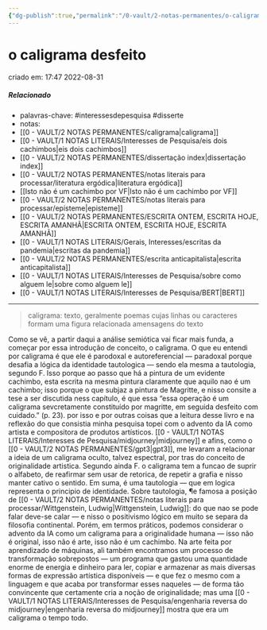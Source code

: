 ```yaml
---
{"dg-publish":true,"permalink":"/0-vault/2-notas-permanentes/o-caligrama-desfeito/","tags":["permanente","interessesdepesquisa","disserte"],"dgHomeLink":true,"dgShowLocalGraph":true,"dgShowFileTree":true,"dgEnableSearch":true,"noteIcon":""}
---
```


# o caligrama desfeito
criado em: 17:47 2022-08-31

##### Relacionado
- palavras-chave: #interessesdepesquisa #disserte
- notas:
- [[0 - VAULT/2 NOTAS PERMANENTES/caligrama\|caligrama]]
- [[0 - VAULT/1 NOTAS LITERAIS/Interesses de Pesquisa/eis dois cachimbos\|eis dois cachimbos]]
- [[0 - VAULT/2 NOTAS PERMANENTES/dissertação index\|dissertação index]]
- [[0 - VAULT/2 NOTAS PERMANENTES/notas literais para processar/literatura ergódica\|literatura ergódica]]
- [[Isto não é um cachimbo por VF\|Isto não é um cachimbo por VF]]
- [[0 - VAULT/2 NOTAS PERMANENTES/notas literais para processar/episteme\|episteme]]
- [[0 - VAULT/2 NOTAS PERMANENTES/ESCRITA ONTEM, ESCRITA HOJE, ESCRITA AMANHÃ\|ESCRITA ONTEM, ESCRITA HOJE, ESCRITA AMANHÃ]]
- [[0 - VAULT/1 NOTAS LITERAIS/Gerais, Interesses/escritas da pandemia\|escritas da pandemia]]
- [[0 - VAULT/2 NOTAS PERMANENTES/escrita anticapitalista\|escrita anticapitalista]]
- [[0 - VAULT/1 NOTAS LITERAIS/Interesses de Pesquisa/sobre como alguem le\|sobre como alguem le]]
- [[0 - VAULT/1 NOTAS LITERAIS/Interesses de Pesquisa/BERT\|BERT]]
---
> caligrama: texto, geralmente poemas cujas linhas ou caracteres formam uma figura relacionada amensagens do texto

Como se vê, a partir daqui a análise semiótica vai ficar mais funda, a começar por essa introdução de conceito, o caligrama.
O que eu entendi por caligrama é que ele é parodoxal e autoreferencial — paradoxal porque desafia a lógica da identidade tautologica — sendo ela mesma a tautologia, segundo F. 
Isso porque ao passo que há a pintura de um evidente cachimbo, esta escrita na mesma pintura claramente que aquilo nao é um cachimbo; isso porque o que subjaz a pintura de Magritte, e nisso consite a tese a ser discutida ness capítulo, é que essa “essa operação é um caligrama sevcretamente constituído por magritte, em seguida desfeito com cuidado.” (p. 23). 
por isso e por outras coisas que a leitura desse livro e na reflexão do que consistia minha pesquisa topei com o advento da IA como artista e compositora de produtos artísticos. [[0 - VAULT/1 NOTAS LITERAIS/Interesses de Pesquisa/midjourney\|midjourney]] e afins, como o [[0 - VAULT/2 NOTAS PERMANENTES/gpt3\|gpt3]], me levaram a relacionar a ideia de um caligrama oculto, talvez espectral, por tras do conceito de originalidade artistica. 
Segundo ainda F. o caligrama tem a funcao de suprir o alfabeto, de reafirmar sem usar de retorica, de repetir a grafia e nisso manter cativo o sentido. Em suma, é uma tautologia — que em logica representa o principio de identidade. Sobre tautologia, ¶e famosa a posição de [[0 - VAULT/2 NOTAS PERMANENTES/notas literais para processar/Wittgenstein, Ludwig\|Wittgenstein, Ludwig]]: do que nao se pode falar deve-se calar — e nisso o positivismo lógico em muito se separa da filosofia continental. Porém, em termos práticos, podemos considerar o advento da IA como um caligrama para a originalidade humana — isso não é original, isso não é arte, isso não é um cachimbo.
Na arte feita por aprendizado de máquinas, ali também encontramos um processo de transformação sobrepostos — um programa que gastou uma quantidade enorme de energia e dinheiro para ler, copiar e armazenar as mais diversas formas de expressão artística disponíveis — e que fez o mesmo com a linguagem e que acaba por transformar esses naqueles — de forma tão convincente que certamente cria a noção de originalidade; mas uma [[0 - VAULT/1 NOTAS LITERAIS/Interesses de Pesquisa/engenharia reversa do midjourney\|engenharia reversa do midjourney]] mostra que era um caligrama o tempo todo.
